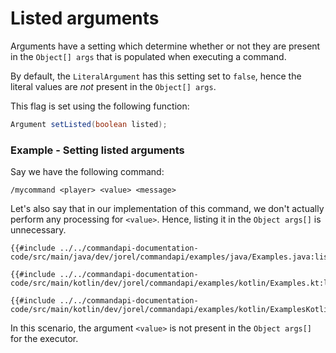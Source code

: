 # Listed arguments

Arguments have a setting which determine whether or not they are present in the `Object[] args` that is populated when executing a command.

By default, the `LiteralArgument` has this setting set to `false`, hence the literal values are _not_ present in the `Object[] args`.

This flag is set using the following function:

```java
Argument setListed(boolean listed);
```

<div class="example">

### Example - Setting listed arguments

Say we have the following command:

```mccmd
/mycommand <player> <value> <message>
```

Let's also say that in our implementation of this command, we don't actually perform any processing for `<value>`. Hence, listing it in the `Object args[]` is unnecessary.

<div class="multi-pre">

```java,Java
{{#include ../../commandapi-documentation-code/src/main/java/dev/jorel/commandapi/examples/java/Examples.java:listed1}}
```

```kotlin,Kotlin
{{#include ../../commandapi-documentation-code/src/main/kotlin/dev/jorel/commandapi/examples/kotlin/Examples.kt:listed1}}
```

```kotlin,Kotlin_DSL
{{#include ../../commandapi-documentation-code/src/main/kotlin/dev/jorel/commandapi/examples/kotlin/ExamplesKotlinDSL.kt:listed}}
```

</div>

In this scenario, the argument `<value>` is not present in the `Object args[]` for the executor.

</div>
